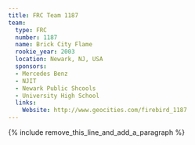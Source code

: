 ```yaml
---
title: FRC Team 1187
team:
  type: FRC
  number: 1187
  name: Brick City Flame
  rookie_year: 2003
  location: Newark, NJ, USA
  sponsors:
  - Mercedes Benz
  - NJIT
  - Newark Public Shcools
  - University High School
  links:
    Website: http://www.geocities.com/firebird_1187
---
```


{% include remove_this_line_and_add_a_paragraph %}
